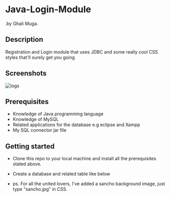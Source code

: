 # Java-Login-Module
.by Ghali Muga.
## Description
Registration and Login module that uses JDBC and some really cool CSS styles that'll surely get you going
## Screenshots
![logs](https://user-images.githubusercontent.com/98480075/151369199-e8ecf81c-db66-456d-96b2-3660912332f4.JPG)
## Prerequisites
- Knowledge of Java programming language
- Knowledge of MySQL
- Related applications for the database e.g eclipse and Xampp
- My SQL connector jar file
## Getting started
- Clone this repo to your local machine and install all the prerequisites stated above.
- Create a database and related table like below

- ps. For all the united lovers, I've added a sancho background image, just type "sancho.jpg"  in CSS.
